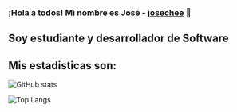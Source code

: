 ### ¡Hola a todos! Mi nombre es José - [josechee](https://www.linkedin.com/in/josechee/) 👋

## Soy estudiante y desarrollador de Software

## Mis estadisticas son:

![GitHub stats](https://github-readme-stats.vercel.app/api?username=josechee&show_icons=true&theme=nord)

![Top Langs](https://github-readme-stats.vercel.app/api/top-langs/?username=josechee&show_icons=true&theme=nord) 